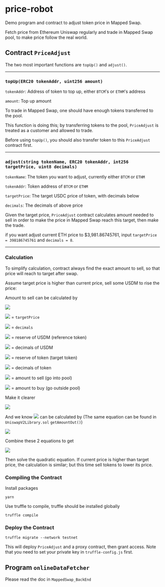 # price-robot

Demo program and contract to adjust token price in Mapped Swap.

Fetch price from Ethereum Uniswap regularly and trade in Mapped Swap pool, to make price follow the real world.

## Contract `PriceAdjust`

The two most important functions are `topUp()` and `adjust()`.

---

### `topUp(ERC20 tokenAddr, uint256 amount)`

`tokenAddr`:  Address of token to top up, either `BTCM`'s or `ETHM`'s address

`amount`: Top up amount

To trade in Mapped Swap, one should have enough tokens transferred to the pool.

This function is doing this; by transferring tokens to the pool, `PriceAdjust` is treated as a customer and allowed to trade.

Before using `topUp()`, you should also transfer token to this `PriceAdjust` contract first.

---

### `adjust(string tokenName, ERC20 tokenAddr, int256 targetPrice, uint8 decimals)`

`tokenName`: The token you want to adjust, currently either `BTCM` or `ETHM`

`tokenAddr`: Token address of `BTCM` or `ETHM`

`targetPrice`: The target USDC price of token, with decimals below

`decimals`: The decimals of above price

Given the target price, `PriceAdjust` contract calculates amount needed to sell in order to make the price in Mapped Swap reach this target, then make the trade.

if you want adjust current ETH price to $3,981.86745761, input `targetPrice = 398186745761` and `decimals = 8`.

---

### Calculation

To simplify calculation, contract always find the exact amount to sell, so that price will reach to target after swap.

Assume target price is higher than current price, sell some USDM to rise the price:

Amount to sell can be calculated by

<img src="https://render.githubusercontent.com/render/math?math=\LARGE \frac{\frac{R_R %2B A_{in}}{10^{d_{R}}}}{\frac{R_T - A_{out}}{10^{d_{T}}}}=\frac{P}{10^{d}}">

<img src="https://render.githubusercontent.com/render/math?math=P"> = `targetPrice`

<img src="https://render.githubusercontent.com/render/math?math=d"> = `decimals`

<img src="https://render.githubusercontent.com/render/math?math=R_{R}"> = reserve of USDM (reference token)

<img src="https://render.githubusercontent.com/render/math?math=d_{R}"> = decimals of USDM

<img src="https://render.githubusercontent.com/render/math?math=R_{T}"> = reserve of token (target token)

<img src="https://render.githubusercontent.com/render/math?math=d_{T}"> = decimals of token

<img src="https://render.githubusercontent.com/render/math?math=A_{in}"> = amount to sell (go into pool)

<img src="https://render.githubusercontent.com/render/math?math=A_{out}"> = amount to buy (go outside pool)

Make it clearer

<img src="https://render.githubusercontent.com/render/math?math=\LARGE \frac{R_R %2B A_{in}}{R_T - A_{out}}=\frac{P}{E}\: ,\:  E=10^{d %2B d_{T} - d_{R}}">

And we know <img src="https://render.githubusercontent.com/render/math?math=A_{out}"> can be calculated by (The same equation can be found in `UniswapV2Library.sol` `getAmountOut()`)

<img src="https://render.githubusercontent.com/render/math?math=\LARGE A_{out}=\frac{997R_{T}A_{in}}{1000R_{R} %2B 997A_{in}}">

Combine these 2 equations to get

<img src="https://render.githubusercontent.com/render/math?math=\LARGE 997E{A_{in}}^2 %2B 1997ER_{R}A_{in} %2B 1000E{R_{R}}^2-1000PR_{R}R_{T}=0">

Then solve the quadratic equation. If current price is higher than target price, the calculation is similar; but this time sell tokens to lower its price.

### Compiling the Contract

Install packages

`yarn`

Use truffle to compile, truffle should be installed globally

`truffle compile`

### Deploy the Contract

`truffle migrate --network testnet`

This will deploy `PriceAdjust` and a proxy contract, then grant access. Note that you need to set your private key in `truffle-config.js` first.

## Program `onlineDataFetcher`

Please read the doc in `MappedSwap_BackEnd`